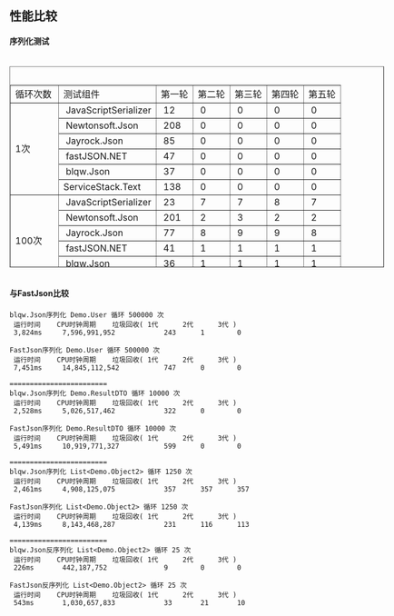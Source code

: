 ﻿## 性能比较

#### 序列化测试

<table style="width: 660px; float: left; height: 354px;" border="1" cellpadding="2"><caption>&nbsp;</caption>
<tbody>
<tr>
<td>循环次数</td>
<td>测试组件</td>
<td>第一轮</td>
<td>第二轮</td>
<td>第三轮</td>
<td>第四轮</td>
<td>第五轮</td>
</tr>
<tr>
<td rowspan="6">1次</td>
<td>&nbsp;JavaScriptSerializer</td>
<td>&nbsp;12</td>
<td>&nbsp;0</td>
<td>&nbsp;0</td>
<td>&nbsp;0</td>
<td>&nbsp;0</td>
</tr>
<tr>
<td>&nbsp;Newtonsoft.Json</td>
<td>&nbsp;208</td>
<td>&nbsp;0</td>
<td>&nbsp;0</td>
<td>&nbsp;0</td>
<td>&nbsp;0</td>
</tr>
<tr>
<td>&nbsp;Jayrock.Json</td>
<td>&nbsp;85</td>
<td>&nbsp;0</td>
<td>&nbsp;0</td>
<td>&nbsp;0</td>
<td>&nbsp;0</td>
</tr>
<tr>
<td>&nbsp;fastJSON.NET</td>
<td>&nbsp;47</td>
<td>&nbsp;0</td>
<td>&nbsp;0</td>
<td>&nbsp;0</td>
<td>&nbsp;0</td>
</tr>
<tr>
<td>&nbsp;blqw.Json</td>
<td>&nbsp;37</td>
<td>&nbsp;0</td>
<td>&nbsp;0</td>
<td>&nbsp;0</td>
<td>&nbsp;0</td>
</tr>
<tr>
<td>ServiceStack.Text</td>
<td>&nbsp;138</td>
<td>&nbsp;0</td>
<td>&nbsp;0</td>
<td>&nbsp;0</td>
<td>&nbsp;0</td>
</tr>
<tr>
<td rowspan="6">100次</td>
<td>&nbsp;JavaScriptSerializer</td>
<td>&nbsp;23</td>
<td>&nbsp;7</td>
<td>&nbsp;7</td>
<td>&nbsp;8</td>
<td>&nbsp;7</td>
</tr>
<tr>
<td>&nbsp;Newtonsoft.Json</td>
<td>&nbsp;201</td>
<td>&nbsp;2</td>
<td>&nbsp;3</td>
<td>&nbsp;2</td>
<td>&nbsp;2</td>
</tr>
<tr>
<td>&nbsp;Jayrock.Json</td>
<td>&nbsp;77</td>
<td>&nbsp;8</td>
<td>&nbsp;9</td>
<td>&nbsp;9</td>
<td>&nbsp;8</td>
</tr>
<tr>
<td>&nbsp;fastJSON.NET</td>
<td>&nbsp;41</td>
<td>&nbsp;1</td>
<td>&nbsp;1</td>
<td>&nbsp;1</td>
<td>&nbsp;1</td>
</tr>
<tr>
<td>&nbsp;blqw.Json</td>
<td>&nbsp;36</td>
<td>&nbsp;1</td>
<td>&nbsp;1</td>
<td>&nbsp;1</td>
<td>&nbsp;1</td>
</tr>
<tr>
<td>ServiceStack.Text</td>
<td>&nbsp;139</td>
<td>&nbsp;2</td>
<td>&nbsp;2</td>
<td>&nbsp;2</td>
<td>&nbsp;2</td>
</tr>
<tr>
<td rowspan="6">10000次</td>
<td>&nbsp;JavaScriptSerializer</td>
<td>&nbsp;765</td>
<td>&nbsp;751</td>
<td>&nbsp;752</td>
<td>&nbsp;751</td>
<td>&nbsp;749</td>
</tr>
<tr>
<td>&nbsp;Newtonsoft.Json</td>
<td>&nbsp;437</td>
<td>&nbsp;253</td>
<td>&nbsp;251</td>
<td>&nbsp;248</td>
<td>&nbsp;243</td>
</tr>
<tr>
<td>&nbsp;Jayrock.Json</td>
<td>&nbsp;967</td>
<td>&nbsp;905</td>
<td>&nbsp;965</td>
<td>&nbsp;913</td>
<td>&nbsp;952</td>
</tr>
<tr>
<td>&nbsp;fastJSON.NET</td>
<td>&nbsp;239</td>
<td>&nbsp;181</td>
<td>&nbsp;200</td>
<td>&nbsp;167</td>
<td>&nbsp;166</td>
</tr>
<tr>
<td>&nbsp;blqw.Json</td>
<td>&nbsp;171</td>
<td>&nbsp;128</td>
<td>&nbsp;132</td>
<td>&nbsp;136</td>
<td>&nbsp;129</td>
</tr>
<tr>
<td>ServiceStack.Text</td>
<td>&nbsp;367</td>
<td>&nbsp;216</td>
<td>&nbsp;224</td>
<td>&nbsp;238</td>
<td>&nbsp;223</td>
</tr>
</tbody>
</table>
<div style="clear:both"></div>


#### 与FastJson比较
    blqw.Json序列化 Demo.User 循环 500000 次
     运行时间    CPU时钟周期    垃圾回收( 1代      2代      3代 )
     3,824ms     7,596,991,952            243      1        0

    FastJson序列化 Demo.User 循环 500000 次
     运行时间    CPU时钟周期    垃圾回收( 1代      2代      3代 )
     7,451ms     14,845,112,542           747      0        0

    ========================
    blqw.Json序列化 Demo.ResultDTO 循环 10000 次
     运行时间    CPU时钟周期    垃圾回收( 1代      2代      3代 )
     2,528ms     5,026,517,462            322      0        0

    FastJson序列化 Demo.ResultDTO 循环 10000 次
     运行时间    CPU时钟周期    垃圾回收( 1代      2代      3代 )
     5,491ms     10,919,771,327           599      0        0

    ========================
    blqw.Json序列化 List<Demo.Object2> 循环 1250 次
     运行时间    CPU时钟周期    垃圾回收( 1代      2代      3代 )
     2,461ms     4,908,125,075            357      357      357

    FastJson序列化 List<Demo.Object2> 循环 1250 次
     运行时间    CPU时钟周期    垃圾回收( 1代      2代      3代 )
     4,139ms     8,143,468,287            231      116      113

    ========================
    blqw.Json反序列化 List<Demo.Object2> 循环 25 次
     运行时间    CPU时钟周期    垃圾回收( 1代      2代      3代 )
     226ms       442,187,752              9        0        0

    FastJson反序列化 List<Demo.Object2> 循环 25 次
     运行时间    CPU时钟周期    垃圾回收( 1代      2代      3代 )
     543ms       1,030,657,833            33       21       10
